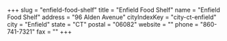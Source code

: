+++
slug = "enfield-food-shelf"
title = "Enfield Food Shelf"
name = "Enfield Food Shelf"
address = "96 Alden Avenue"
cityIndexKey = "city-ct-enfield"
city = "Enfield"
state = "CT"
postal = "06082"
website = ""
phone = "860-741-7321"
fax = ""
+++
